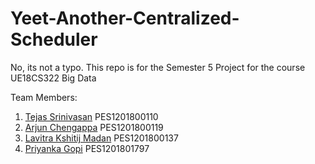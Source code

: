 # Yeet-Another-Centralized-Scheduler
No, its not a typo.
This repo is for the Semester 5 Project for the course UE18CS322 Big Data

Team Members:
1. [Tejas Srinivasan](https://github.com/Ojjie) PES1201800110
2. [Arjun Chengappa](https://github.com/arjunchengappa) PES1201800119
3. [Lavitra Kshitij Madan](https://github.com/Lavitra15) PES1201800137
4. [Priyanka Gopi](https://github.com/Priyankagopi86) PES1201801797
